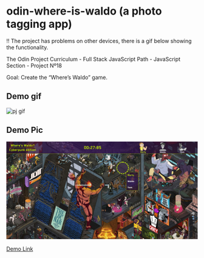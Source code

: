 # odin-where-is-waldo (a photo tagging app)

:bangbang: The project has problems on other devices, there is a gif below showing the functionality.

The Odin Project Curriculum - Full Stack JavaScript Path - JavaScript Section - Project Nº18

Goal: Create the “Where’s Waldo” game.

## Demo gif

![pj gif](./src/images/gif.gif)

## Demo Pic

![project pic](./src/images/screenshot-for-readme.png)

[Demo Link](https://stanimirkosev.github.io/odin-where-is-waldo/)
